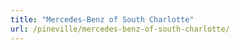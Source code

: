 ```yaml
---
title: "Mercedes-Benz of South Charlotte"
url: /pineville/mercedes-benz-of-south-charlotte/
---
```

